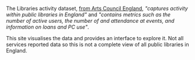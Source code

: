 The Libraries activity dataset, [from Arts Council England](https://www.artscouncil.org.uk/supporting-arts-museums-and-libraries/supporting-libraries), _"captures activity within public libraries in England"_ and _"contains metrics such as the number of active users, the number of and attendance at events, and information on loans and PC use"_.

This site visualises the data and provides an interface to explore it. Not all services reported data so this is not a complete view of all public libraries in England.
